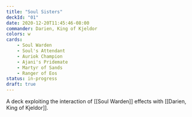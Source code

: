 ```yaml
---
title: "Soul Sisters"
deckId: "01"
date: 2020-12-20T11:45:46-08:00
commander: Darien, King of Kjeldor
colors: w
cards:
    - Soul Warden
    - Soul's Attendant
    - Auriok Champion
    - Ajani's Pridemate
    - Martyr of Sands
    - Ranger of Eos
status: in-progress
draft: true
---
```


A deck exploiting the interaction of [[Soul Warden]] effects with [[Darien, King of Kjeldor]].